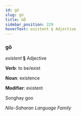 ```yaml
---
id: gö
slug: gö
title: GÖ
sidebar_position: 229
hoverText: existent § Adjective
---
```


### gö

*existent* **§** Adjective

**Verb**: to be/exist

**Noun**: existence

**Modifier**: existent

Songhay goo 

*Nilo-Saharan Language Family*